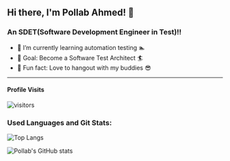 ## Hi there, I'm Pollab Ahmed! 👋

### An SDET(Software Development Engineer in Test)!!

- :seedling: I’m currently learning automation testing :swimmer:
- :evergreen_tree: Goal: Become a Software Test Architect :surfer:
- :sunrise_over_mountains: Fun fact: Love to hangout with my buddies :sunglasses:

---
#### Profile Visits

![visitors](https://visitor-badge.glitch.me/badge?page_id=P-Ahmed)

### Used Languages and Git Stats:
![Top Langs](https://github-readme-stats.vercel.app/api/top-langs/?username=P-Ahmed&layout=compact)

![Pollab's GitHub stats](https://github-readme-stats.vercel.app/api?username=P-Ahmed&show_icons=true&theme=deafult)
